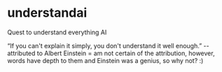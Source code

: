 # understandai
Quest to understand everything AI

“If you can't explain it simply, you don't understand it well enough.” -- attributed to Albert Einstein = am not certain of the attribution, however, words have depth to them and Einstein was a genius, so why not? :) 
